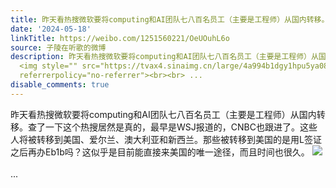 ```yaml
---
title: 昨天看热搜微软要将computing和AI团队七八百名员工（主要是工程师）从国内转移。查了一下这个热搜居然是真的，最早是WSJ报道的，CNBC也跟进了。这些人将被转移到...
date: '2024-05-18'
linkTitle: https://weibo.com/1251560221/OeUOuhL6o
source: 子陵在听歌的微博
description: 昨天看热搜微软要将computing和AI团队七八百名员工（主要是工程师）从国内转移。查了一下这个热搜居然是真的，最早是WSJ报道的，CNBC也跟进了。这些人将被转移到美国、爱尔兰、澳大利亚和新西兰。那些被转移到美国的是用L签证之后再办Eb1b吗？这似乎是目前能直接来美国的唯一途径，而且时间也很久。
  <img style="" src="https://tvax4.sinaimg.cn/large/4a994b1dgy1hpu5ya08y2j23qk4df1kx.jpg"
  referrerpolicy="no-referrer"><br><br> ...
disable_comments: true
---
```

昨天看热搜微软要将computing和AI团队七八百名员工（主要是工程师）从国内转移。查了一下这个热搜居然是真的，最早是WSJ报道的，CNBC也跟进了。这些人将被转移到美国、爱尔兰、澳大利亚和新西兰。那些被转移到美国的是用L签证之后再办Eb1b吗？这似乎是目前能直接来美国的唯一途径，而且时间也很久。 <img style="" src="https://tvax4.sinaimg.cn/large/4a994b1dgy1hpu5ya08y2j23qk4df1kx.jpg" referrerpolicy="no-referrer"><br><br> ...